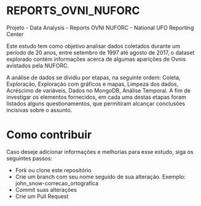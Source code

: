 # REPORTS_OVNI_NUFORC
Projeto - Data Analysis - Reports OVNI NUFORC - National UFO Reporting Center  

<p>Este estudo tem como objetivo analisar dados coletados durante um período de 20 anos, entre setembro de 1997 até agosto de 2017, o dataset explorado contém informações acerca de algumas aparições de Ovnis avistados pela NUFORC.</p> 
A análise de dados se dividiu por etapas, na seguinte ordem: Coleta, Exploração, Exploração com gráficos e mapas, Limpeza dos dados, Acréscimo de variáveis, Dados no MongoDB, Análise Temporal.
A fim de investigar os elementos fornecidos, em cada uma destas etapas foram listados alguns questionamentos, que permitiram alcançar conclusões incisivas sobre o assunto.

# Como contribuir
Caso deseje adicionar informações e melhorias para esse estudo, siga os seguintes passos:
- Fork ou clone este repositório
- Crie um branch com seu nome seguido de sua alteração. Exemplo: john_snow-correcao_ortografica
- Commit suas alterações
- Crie um Pull Request
